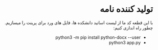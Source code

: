 <SPAN dir="RTL">
  
# تولید کننده نامه
با این قطعه کد ما از لیست اساتید دانشکده ها، فایل های ورد برای پرینت را میسازیم. چطور راه اندازی کنیم:
- python3 -m pip install python-docx --user
- python3 app.py

</SPAN>
